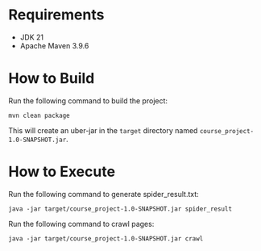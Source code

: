 # Requirements
- JDK 21
- Apache Maven 3.9.6

# How to Build
Run the following command to build the project:
```shell
mvn clean package
```
This will create an uber-jar in the `target` directory named `course_project-1.0-SNAPSHOT.jar`.

# How to Execute
Run the following command to generate spider_result.txt:
```shell
java -jar target/course_project-1.0-SNAPSHOT.jar spider_result
```

Run the following command to crawl pages:
```shell
java -jar target/course_project-1.0-SNAPSHOT.jar crawl
```
